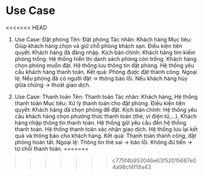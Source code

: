 # Use Case
<<<<<<< HEAD
1. Use Case: Đặt phòng
    Tên: Đặt phòng
    Tác nhân: Khách hàng
    Mục tiêu: Giúp khách hàng chọn và giữ chỗ phòng khách sạn.
    Điều kiện tiên quyết: Khách hàng đã đăng nhập.
    Kịch bản chính:
    Khách hàng tìm kiếm phòng trống.
    Hệ thống hiển thị danh sách phòng còn trống.
    Khách hàng chọn phòng muốn đặt.
    Hệ thống lưu thông tin đặt phòng.
    Hệ thống yêu cầu khách hàng thanh toán.
    Kết quả: Phòng được đặt thành công.
    Ngoại lệ:
    Nếu phòng đã có người đặt → thông báo lỗi.
    Nếu khách hàng hủy giữa chừng → thoát giao dịch.

2. Use Case: Thanh toán
    Tên: Thanh toán
    Tác nhân: Khách hàng, Hệ thống thanh toán
    Mục tiêu: Xử lý thanh toán cho đặt phòng.
    Điều kiện tiên quyết: Khách hàng đã chọn phòng để đặt.
    Kịch bản chính:
    Hệ thống yêu cầu khách hàng chọn phương thức thanh toán (thẻ, ví điện tử,...).
    Khách hàng nhập thông tin thanh toán.
    Hệ thống gửi yêu cầu đến hệ thống thanh toán.
    Hệ thống thanh toán xác nhận giao dịch.
    Hệ thống lưu lại kết quả và thông báo cho khách hàng.
    Kết quả: Thanh toán thành công, đặt phòng hoàn tất.
    Ngoại lệ:
    Thông tin thẻ sai → báo lỗi.
    Không đủ tiền → từ chối thanh toán.
=======
>>>>>>> c775f4b953046e63f52015687e04a98cf4f19a43

